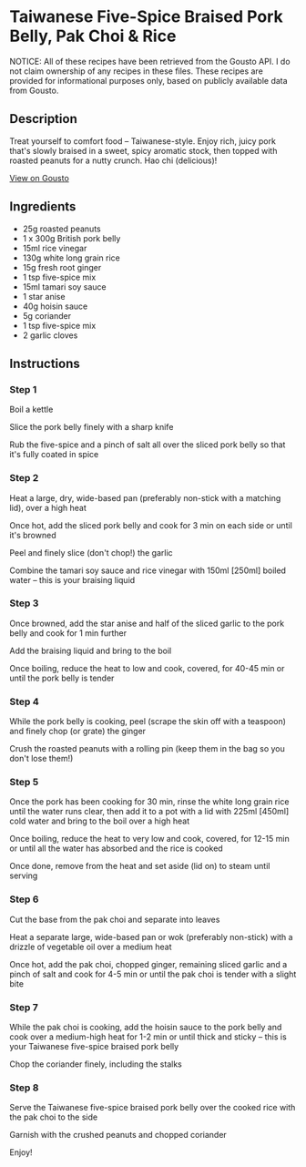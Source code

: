 # Taiwanese Five-Spice Braised Pork Belly, Pak Choi & Rice

NOTICE: All of these recipes have been retrieved from the Gousto API. I do not claim ownership of any recipes in these files. These recipes are provided for informational purposes only, based on publicly available data from Gousto.

## Description

Treat yourself to comfort food – Taiwanese-style. Enjoy rich, juicy pork that's slowly braised in a sweet, spicy aromatic stock, then topped with roasted peanuts for a nutty crunch. Hao chi (delicious)!

[View on Gousto](https://www.gousto.co.uk/recipes/cookbook/taiwanese-five-spice-braised-pork-belly-pak-choi-rice)

## Ingredients

- 25g roasted peanuts 
- 1 x 300g British pork belly
- 15ml rice vinegar	
- 130g white long grain rice
- 15g fresh root ginger 
- 1 tsp five-spice mix
- 15ml tamari soy sauce
- 1 star anise
- 40g hoisin sauce
- 5g coriander
- 1 tsp five-spice mix
- 2 garlic cloves

## Instructions


### Step 1

Boil a kettle

Slice the pork belly finely with a sharp knife

Rub the five-spice and a pinch of salt all over the sliced pork belly so that it's fully coated in spice


### Step 2

Heat a large, dry, wide-based pan (preferably non-stick with a matching lid), over a high heat

Once hot, add the sliced pork belly and cook for 3 min on each side or until it's browned

Peel and finely slice (don't chop!) the garlic

Combine the tamari soy sauce and rice vinegar with 150ml <span class="text-danger">[250ml]</span> boiled water – this is your braising liquid


### Step 3

Once browned, add the star anise and half of the sliced garlic to the pork belly and cook for 1 min further

Add the braising liquid and bring to the boil

Once boiling, reduce the heat to low and cook, covered, for 40-45 min or until the pork belly is tender


### Step 4

While the pork belly is cooking, peel (scrape the skin off with a teaspoon) and finely chop (or grate) the ginger

Crush the roasted peanuts with a rolling pin (keep them in the bag so you don't lose them!)


### Step 5

Once the pork has been cooking for 30 min, rinse the white long grain rice until the water runs clear, then add it to a pot with a lid with 225ml <span class="text-danger">[450ml]</span> cold water and bring to the boil over a high heat

Once boiling, reduce the heat to very low and cook, covered, for 12-15 min or until all the water has absorbed and the rice is cooked

Once done, remove from the heat and set aside (lid on) to steam until serving


### Step 6

Cut the base from the pak choi and separate into leaves

Heat a separate large, wide-based pan or wok (preferably non-stick) with a drizzle of vegetable oil over a medium heat

Once hot, add the pak choi, chopped ginger, remaining sliced garlic and a pinch of salt and cook for 4-5 min or until the pak choi is tender with a slight bite


### Step 7

While the pak choi is cooking, add the hoisin sauce to the pork belly and cook over a medium-high heat for 1-2 min or until thick and sticky – this is your Taiwanese five-spice braised pork belly

Chop the coriander finely, including the stalks

### Step 8

Serve the Taiwanese five-spice braised pork belly over the cooked rice with the pak choi to the side

Garnish with the crushed peanuts and chopped coriander

Enjoy!


